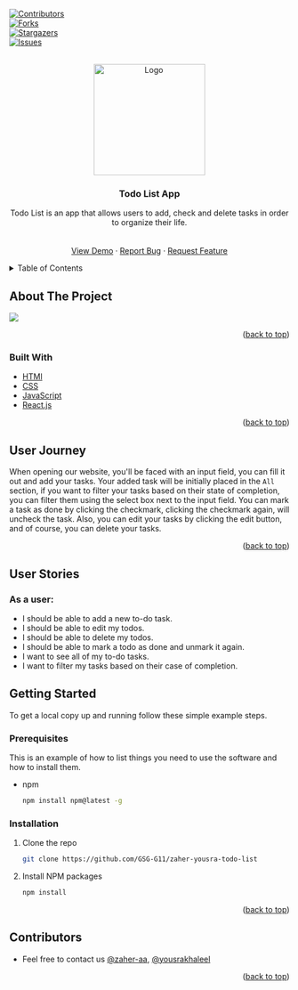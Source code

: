 <div id="top"></div>

[contributors-shield]: https://img.shields.io/github/contributors/GSG-G11/zaher-yousra-todo-list?style=for-the-badge
[contributors-url]: https://github.com/GSG-G11/zaher-yousra-todo-list/graphs/contributors
[forks-shield]: https://img.shields.io/github/forks/GSG-G11/zaher-yousra-todo-list?style=for-the-badge
[forks-url]: https://github.com/GSG-G11/zaher-yousra-todo-list/network/members
[stars-shield]: https://img.shields.io/github/stars/GSG-G11/zaher-yousra-todo-list?style=for-the-badge
[stars-url]: https://github.com/GSG-G11/zaher-yousra-todo-list/stargazers
[issues-shield]: https://img.shields.io/github/issues/GSG-G11/zaher-yousra-todo-list?style=for-the-badge
[issues-url]: https://github.com/GSG-G11/zaher-yousra-todo-list/issues

[![Contributors][contributors-shield]][contributors-url]
<br />
[![Forks][forks-shield]][forks-url]
<br />
[![Stargazers][stars-shield]][stars-url]
<br />
[![Issues][issues-shield]][issues-url]

<!-- PROJECT LOGO -->
<br />
<div align="center">
  <a href="https://github.com/GSG-G11/zaher-yousra-todo-list">
    <img src="https://i.imgur.com/APjL5IY.png" alt="Logo" width="200" height="200">
  </a>

<h3 align="center">Todo List App</h3>

  <p align="center">
    Todo List is an app that allows users to add, check and delete tasks in order to organize their life.
    <br />
    <br />
    <br />
    <a href="https://62449c4ef00d0810a0ae3226--exquisite-kelpie-7122c8.netlify.app/">View Demo</a>
    ·
    <a href="https://github.com/GSG-G11/zaher-yousra-todo-list/issues">Report Bug</a>
    ·
    <a href="https://github.com/GSG-G11/zaher-yousra-todo-list/issues">Request Feature</a>
  </p>
</div>



<!-- TABLE OF CONTENTS -->
<details>
  <summary>Table of Contents</summary>
  <ol>
    <li>
      <a href="#about-the-project">About The Project</a>
      <ul>
        <li><a href="#built-with">Built With</a></li>
      </ul>
    </li>
     <li>
          <a href="#user-journey">User Journey</a>
      </li>
      <li>
          <a href="#user-stories">User Stories</a>
      </li>
    <li>
      <a href="#getting-started">Getting Started</a>
      <ul>
        <li><a href="#prerequisites">Prerequisites</a></li>
        <li><a href="#installation">Installation</a></li>
      </ul>
    </li>
    <li>
      <a href="#team">Contributors</a>
    </li>
  </ol>
</details>

<!-- ABOUT THE PROJECT -->
## About The Project

<img src="https://i.imgur.com/1CcYocR.png" />

<p align="right">(<a href="#top">back to top</a>)</p>

### Built With

- [HTMl](https://developer.mozilla.org/en-US/docs/Web/HTML)
- [CSS](https://devdocs.io/css/)
- [JavaScript](https://devdocs.io/javascript/)
- [React.js](https://reactjs.org/)

<p align="right">(<a href="#top">back to top</a>)</p>

## User Journey <span id="user-journey"></span>

When opening our website, you'll be faced with an input field, you can fill it out and add your tasks.
Your added task will be initially placed in the `All` section, if you want to filter your tasks based on their state of completion, you can filter them using the select box next to the input field.
You can mark a task as done by clicking the checkmark, clicking the checkmark again, will uncheck the task.
Also, you can edit your tasks by clicking the edit button, and of course, you can delete your tasks.

<p align="right">(<a href="#top">back to top</a>)</p>

## User Stories <span id="user-stories"></span>

### As a user:
- I should be able to add a new to-do task.
- I should be able to edit my todos.
- I should be able to delete my todos.
- I should be able to mark a todo as done and unmark it again.
- I want to see all of my to-do tasks.
- I want to filter my tasks based on their case of completion.

<!-- GETTING STARTED -->
## Getting Started <span id="getting-started"></span>

To get a local copy up and running follow these simple example steps.

### Prerequisites <span id="prerequisites"></span>

This is an example of how to list things you need to use the software and how to install them.
* npm
  ```sh
  npm install npm@latest -g
  ```

### Installation <span id="installation"></span>

1. Clone the repo
   ```sh
   git clone https://github.com/GSG-G11/zaher-yousra-todo-list
   ```
2. Install NPM packages
   ```sh
   npm install
   ```

<p align="right">(<a href="#top">back to top</a>)</p>

## Contributors <span id="team"></span>
- Feel free to contact us [@zaher-aa](https://github.com/zaher-aa), [@yousrakhaleel](https://github.com/yousrakhaleel)
  
<p align="right">(<a href="#top">back to top</a>)</p>
